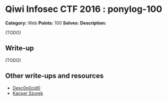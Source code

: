 # Qiwi Infosec CTF 2016 : ponylog-100

**Category:** Web
**Points:** 100
**Solves:**
**Description:**

(TODO)

## Write-up

(TODO)

## Other write-ups and resources

* [Desc0n0cid0](https://desc0n0cid0.blogspot.com/2016/11/qiwi-ctf-write-ups.html)
* [Kacper Szurek](http://security.szurek.pl/qiwictf-2016-web-writeup.html#ponylog)
